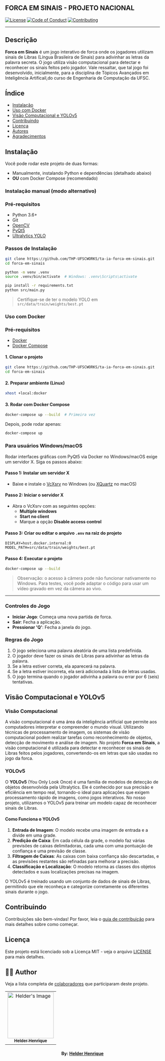 ## FORCA EM SINAIS - PROJETO NACIONAL

[![License](https://img.shields.io/badge/license-MIT-green)](LICENSE)
[![Code of Conduct](https://img.shields.io/badge/Contributor%20Covenant-2.1-4baaaa.svg)](CODE_OF_CONDUCT.md)
[![Contributing](https://img.shields.io/badge/contributing-guide-orange)](CONTRIBUTING.md)

---

## Descrição

**Forca em Sinais** é um jogo interativo de forca onde os jogadores utilizam sinais de Libras (Língua Brasileira de Sinais) para adivinhar as letras da palavra secreta. O jogo utiliza visão computacional para detectar e reconhecer os sinais feitos pelo jogador. Vale ressaltar, que tal jogo foi desenvolvido, inicialmente, para a disciplina de Tópicos Avançados em Inteligência Artificail,do curso de Engenharia de Computação da UFSC.

## Índice

- [Instalação](#instalação)
- [Uso com Docker](#uso-com-docker)
- [Visão Computacional e YOLOv5](#visão-computacional-e-yolov5)
- [Contribuindo](#contribuindo)
- [Licença](#licença)
- [Autores](#autores)
- [Agradecimentos](#agradecimentos)

## Instalação

Você pode rodar este projeto de duas formas:
- Manualmente, instalando Python e dependências (detalhado abaixo)
- **OU** com Docker Compose (recomendado)

### Instalação manual (modo alternativo)

### Pré-requisitos

- Python 3.6+
- Git
- [OpenCV](https://opencv.org/)
- [PyQt5](https://pypi.org/project/PyQt5/)
- [Ultralytics YOLO](https://github.com/ultralytics/yolov5)

### Passos de Instalação

```bash
git clone https://github.com/THP-UFSCWORKS/ta-ia-forca-em-sinais.git
cd forca-em-sinais

python -m venv .venv
source .venv/bin/activate  # Windows: .venv\Scripts\activate

pip install -r requirements.txt
python src/main.py
```

> Certifique-se de ter o modelo YOLO em `src/data/train/weights/best.pt`

### Uso com Docker

### Pré-requisitos
- [Docker](https://www.docker.com/)
- [Docker Compose](https://docs.docker.com/compose/)

#### 1. Clonar o projeto
```bash
git clone https://github.com/THP-UFSCWORKS/ta-ia-forca-em-sinais.git
cd forca-em-sinais
```

#### 2. Preparar ambiente (Linux)
```bash
xhost +local:docker
```

#### 3. Rodar com Docker Compose
```bash
docker-compose up --build  # Primeira vez
```
Depois, pode rodar apenas:
```bash
docker-compose up
```

### Para usuários Windows/macOS

Rodar interfaces gráficas com PyQt5 via Docker no Windows/macOS exige um servidor X. Siga os passos abaixo:

#### Passo 1: Instalar um servidor X
- Baixe e instale o [VcXsrv](https://sourceforge.net/projects/vcxsrv/) no Windows (ou [XQuartz](https://www.xquartz.org/) no macOS)

#### Passo 2: Iniciar o servidor X
- Abra o VcXsrv com as seguintes opções:
  - **Multiple windows**
  - **Start no client**
  - Marque a opção **Disable access control**

#### Passo 3: Criar ou editar o arquivo `.env` na raiz do projeto
```env
DISPLAY=host.docker.internal:0
MODEL_PATH=src/data/train/weights/best.pt
```

#### Passo 4: Executar o projeto
```bash
docker-compose up --build
```

> Observação: o acesso à câmera pode não funcionar nativamente no Windows. Para testes, você pode adaptar o código para usar um vídeo gravado em vez da câmera ao vivo.

---

### Controles do Jogo

- **Iniciar Jogo**: Começa uma nova partida de forca.
- **Sair**: Fecha a aplicação.
- **Pressionar 'Q'**: Fecha a janela do jogo.

### Regras do Jogo

1. O jogo seleciona uma palavra aleatória de uma lista predefinida.
2. O jogador deve fazer os sinais de Libras para adivinhar as letras da palavra.
3. Se a letra estiver correta, ela aparecerá na palavra.
4. Se a letra estiver incorreta, ela será adicionada à lista de letras usadas.
5. O jogo termina quando o jogador adivinha a palavra ou errar por 6 (seis) tentativas.

## Visão Computacional e YOLOv5

### Visão Computacional

A visão computacional é uma área da inteligência artificial que permite aos computadores interpretar e compreender o mundo visual. Utilizando técnicas de processamento de imagem, os sistemas de visão computacional podem realizar tarefas como reconhecimento de objetos, detecção de movimento e análise de imagem. No projeto **Forca em Sinais**, a visão computacional é utilizada para detectar e reconhecer os sinais de Libras feitos pelos jogadores, convertendo-os em letras que são usadas no jogo da forca.

### YOLOv5

O **YOLOv5** (You Only Look Once) é uma família de modelos de detecção de objetos desenvolvida pela Ultralytics. Ele é conhecido por sua precisão e eficiência em tempo real, tornando-o ideal para aplicações que exigem processamento rápido de imagens, como jogos interativos. No nosso projeto, utilizamos o YOLOv5 para treinar um modelo capaz de reconhecer sinais de Libras.

#### Como Funciona o YOLOv5

1. **Entrada de Imagem**: O modelo recebe uma imagem de entrada e a divide em uma grade.
2. **Predição de Caixa**: Em cada célula da grade, o modelo faz várias previsões de caixas delimitadoras, cada uma com uma pontuação de confiança e uma previsão de classe.
3. **Filtragem de Caixas**: As caixas com baixa confiança são descartadas, e as previsões restantes são refinadas para melhorar a precisão.
4. **Classificação e Localização**: O modelo retorna as classes dos objetos detectados e suas localizações precisas na imagem.

O YOLOv5 é treinado usando um conjunto de dados de sinais de Libras, permitindo que ele reconheça e categorize corretamente os diferentes sinais durante o jogo.

## Contribuindo

Contribuições são bem-vindas! Por favor, leia o [guia de contribuição](CONTRIBUTING.md) para mais detalhes sobre como começar.

## Licença

Este projeto está licenciado sob a Licença MIT - veja o arquivo [LICENSE](LICENSE) para mais detalhes.

## 👨‍💻 Author

Veja a lista completa de [colaboradores](https://github.com/theHprogrammer/forca-em-sinais/graphs/contributors) que participaram deste projeto.

<table align="center">
    <tr>
        <td align="center">
            <a href="https://github.com/theHprogrammer">
                <img src="https://avatars.githubusercontent.com/u/79870881?v=4" width="150px;" alt="Helder's Image" />
                <br />
                <sub><b>Helder Henrique</b></sub>
            </a>
        </td>    
    </tr>
</table>
<h4 align="center">
   By: <a href="https://www.linkedin.com/in/theHprogrammer/" target="_blank"> Helder Henrique </a>
</h4>


